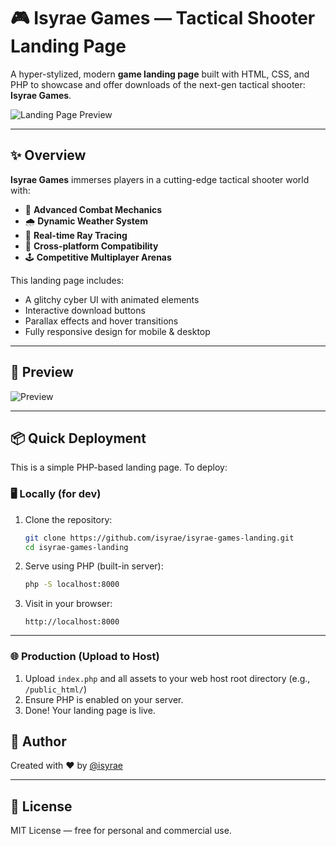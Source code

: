# 🎮 Isyrae Games — Tactical Shooter Landing Page

A hyper-stylized, modern **game landing page** built with HTML, CSS, and PHP to showcase and offer downloads of the next-gen tactical shooter: **Isyrae Games**.

![Landing Page Preview](https://files.catbox.moe/i73fj9.png)

---

## ✨ Overview

**Isyrae Games** immerses players in a cutting-edge tactical shooter world with:

- 🔫 **Advanced Combat Mechanics**
- 🌧️ **Dynamic Weather System**
- 🔦 **Real-time Ray Tracing**
- 🧩 **Cross-platform Compatibility**
- 🕹️ **Competitive Multiplayer Arenas**

This landing page includes:

- A glitchy cyber UI with animated elements  
- Interactive download buttons  
- Parallax effects and hover transitions  
- Fully responsive design for mobile & desktop

---

## 📸 Preview

![Preview](https://files.catbox.moe/xpbwyn.gif)

---

## 📦 Quick Deployment

This is a simple PHP-based landing page. To deploy:

### 🖥️ Locally (for dev)
1. Clone the repository:
   ```bash
   git clone https://github.com/isyrae/isyrae-games-landing.git
   cd isyrae-games-landing
   ```

2. Serve using PHP (built-in server):
   ```bash
   php -S localhost:8000
   ```

3. Visit in your browser:  
   ```
   http://localhost:8000
   ```

---

### 🌐 Production (Upload to Host)

1. Upload `index.php` and all assets to your web host root directory (e.g., `/public_html/`)
2. Ensure PHP is enabled on your server.
3. Done! Your landing page is live.



## 👤 Author

Created with ❤️ by [@isyrae](https://github.com/isyrae)

---

## 📝 License

MIT License — free for personal and commercial use.
